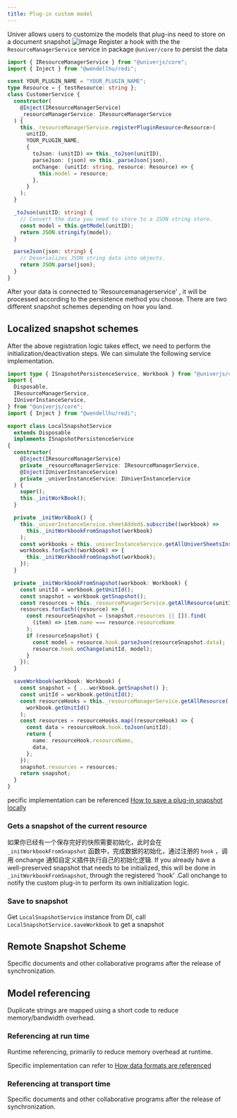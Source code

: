 ```yaml
---
title: Plug-in custom model
---
```


Univer allows users to customize the models that plug-ins need to store on a document snapshot
![image](@/assets/img/resource.jpg)
Register a hook with the the `ResourceManagerService` service in package `@univer/core` to persist the data

```ts
import { IResourceManagerService } from "@univerjs/core";
import { Inject } from "@wendellhu/redi";

const YOUR_PLUGIN_NAME = "YOUR_PLUGIN_NAME";
type Resource = { testResource: string };
class CustomerService {
  constructor(
    @Inject(IResourceManagerService)
    _resourceManagerService: IResourceManagerService
  ) {
    this._resourceManagerService.registerPluginResource<Resource>(
      unitID,
      YOUR_PLUGIN_NAME,
      {
        toJson: (unitID) => this._toJson(unitID),
        parseJson: (json) => this._parseJson(json),
        onChange: (unitId: string, resource: Resource) => {
          this.model = resource;
        },
      }
    );
  }

  _toJson(unitID: string) {
    // Convert the data you need to store to a JSON string store.
    const model = this.getModel(unitID);
    return JSON.stringify(model);
  }

  parseJson(json: string) {
    // Deserializes JSON string data into objects.
    return JSON.parse(json);
  }
}
```
After your data is connected to 'Resourcemanagerservice' , it will be processed according to the persistence method you choose. There are two different snapshot schemes depending on how you land.

## Localized snapshot schemes

After the above registration logic takes effect, we need to perform the initialization/deactivation steps. We can simulate the following service implementation.

```ts
import type { ISnapshotPersistenceService, Workbook } from "@univerjs/core";
import {
  Disposable,
  IResourceManagerService,
  IUniverInstanceService,
} from "@univerjs/core";
import { Inject } from "@wendellhu/redi";

export class LocalSnapshotService
  extends Disposable
  implements ISnapshotPersistenceService
{
  constructor(
    @Inject(IResourceManagerService)
    private _resourceManagerService: IResourceManagerService,
    @Inject(IUniverInstanceService)
    private _univerInstanceService: IUniverInstanceService
  ) {
    super();
    this._initWorkBook();
  }

  private _initWorkBook() {
    this._univerInstanceService.sheetAdded$.subscribe((workbook) =>
      this._initWorkbookFromSnapshot(workbook)
    );
    const workbooks = this._univerInstanceService.getAllUniverSheetsInstance();
    workbooks.forEach((workbook) => {
      this._initWorkbookFromSnapshot(workbook);
    });
  }

  private _initWorkbookFromSnapshot(workbook: Workbook) {
    const unitId = workbook.getUnitId();
    const snapshot = workbook.getSnapshot();
    const resources = this._resourceManagerService.getAllResource(unitId);
    resources.forEach((resource) => {
      const resourceSnapshot = (snapshot.resources || []).find(
        (item) => item.name === resource.resourceName
      );
      if (resourceSnapshot) {
        const model = resource.hook.parseJson(resourceSnapshot.data);
        resource.hook.onChange(unitId, model);
      }
    });
  }

  saveWorkbook(workbook: Workbook) {
    const snapshot = { ...workbook.getSnapshot() };
    const unitId = workbook.getUnitId();
    const resourceHooks = this._resourceManagerService.getAllResource(
      workbook.getUnitId()
    );
    const resources = resourceHooks.map((resourceHook) => {
      const data = resourceHook.hook.toJson(unitId);
      return {
        name: resourceHook.resourceName,
        data,
      };
    });
    snapshot.resources = resources;
    return snapshot;
  }
}
```

pecific implementation can be referenced [How to save a plug-in snapshot locally](https://github.com/dream-num/univer/blob/dev/examples/src/plugins/local-save/services/local-snapshot.service.ts)

### Gets a snapshot of the current resource

如果你已经有一个保存完好的快照需要初始化，此时会在 `_initWorkbookFromSnapshot` 函数中，完成数据的初始化，通过注册的 `hook` ，调用 onchange 通知自定义插件执行自己的初始化逻辑.
If you already have a well-preserved snapshot that needs to be initialized, this will be done in `_initWorkbookFromSnapshot`,  through the registered 'hook' .Call onchange to notify the custom plug-in to perform its own initialization logic.
### Save to snapshot
Get `LocalSnapshotService` instance from DI, call `LocalSnapshotService.saveWorkbook`  to get a snapshot

## Remote Snapshot Scheme

Specific documents and other collaborative programs after the release of synchronization.

## Model referencing

Duplicate strings are mapped using a short code to reduce memory/bandwidth overhead.

### Referencing at run time

Runtime referencing, primarily to reduce memory overhead at runtime.

Specific implementation can refer to [How data formats are referenced](https://github.com/dream-num/univer/blob/dev/packages/sheets/src/services/numfmt/numfmt.service.ts)

### Referencing at transport time

Specific documents and other collaborative programs after the release of synchronization.


